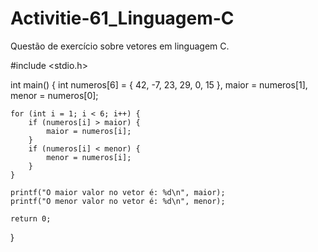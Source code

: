 # Activitie-61_Linguagem-C
Questão de exercício sobre vetores em linguagem C.

 
 #include <stdio.h>

int main() {
    int numeros[6] = { 42, -7, 23, 29, 0, 15 }, maior = numeros[1], menor = numeros[0];

    for (int i = 1; i < 6; i++) {
        if (numeros[i] > maior) {
            maior = numeros[i];
        }
        if (numeros[i] < menor) {
            menor = numeros[i];
        }
    }

    printf("O maior valor no vetor é: %d\n", maior);
    printf("O menor valor no vetor é: %d\n", menor);

    return 0;
}
